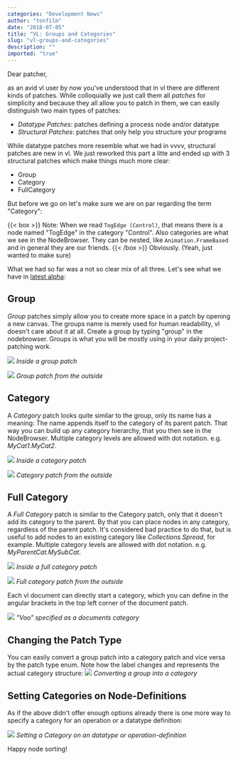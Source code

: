 ```yaml
---
categories: "Development News"
author: "tonfilm"
date: "2018-07-05"
title: "VL: Groups and Categories"
slug: "vl-groups-and-categories"
description: ""
imported: "true"
---
```



Dear patcher,

as an avid vl user by now you've understood that in vl there are different kinds of patches. While colloquially we just call them all *patches* for simplicity and because they all allow you to patch in them, we can easily distinguish two main types of patches:

* *Datatype Patches*: patches defining a process node and/or datatype
* *Structural Patches*: patches that only help you structure your programs

While datatype patches more resemble what we had in vvvv, structural patches are new in vl. We just reworked this part a litte and ended up with 3 structural patches which make things much more clear:

* Group
* Category
* FullCategory

But before we go on let's make sure we are on par regarding the term "Category":

{{< box >}}
Note:
When we read `TogEdge (Control)`, that means there is a node named "TogEdge" in the category "Control". Also categories are what we see in the NodeBrowser. They can be nested, like `Animation.FrameBased` and in general they are our friends.
{{< /box >}}
Obviously. (Yeah, just wanted to make sure)

What we had so far was a not so clear mix of all three. Let's see what we have in [latest alpha](https://vvvv.org/downloads/previews):
## Group

*Group* patches simply allow you to create more space in a patch by opening a new canvas. The groups name is merely used for human readability, vl doesn't care about it at all. Create a group by typing "group" in the nodebrowser. Groups is what you will be mostly using in your daily project-patching work.
<!--{SPLIT()}-->
![](02_GroupInside.PNG)
*Inside a group patch*
<!--~~~-->
![](01_GroupOutside.PNG)
*Group patch from the outside*
<!--{SPLIT}-->

## Category

A *Category* patch looks quite similar to the group, only its name has a meaning: The name appends itself to the category of its parent patch. That way you can build up any category hierarchy, that you then see in the NodeBrowser. Multiple category levels are allowed with dot notation. e.g. *MyCat1.MyCat2*.
<!--{SPLIT()}-->
![](04_CategoryInside.PNG)
*Inside a category patch*
<!--~~~-->
![](03_CategoryOutside.PNG)
*Category patch from the outside*
<!--{SPLIT}-->
## Full Category

A *Full Category* patch is similar to the Category patch, only that it doesn't add its category to the parent. By that you can place nodes in any category, regardless of the parent patch. It's considered bad practice to do that, but is useful to add nodes to an existing category like *Collections.Spread*, for example. Multiple category levels are allowed with dot notation. e.g. *MyParentCat.MySubCat*.
<!--{SPLIT()}-->
![](06_FullCategoryInside.PNG)
*Inside a full category patch*
<!--~~~-->
![](05_FullCategoryOutside.PNG)
*Full category patch from the outside*
<!--{SPLIT}-->
Each vl document can directly start a category, which you can define in the angular brackets in the top left corner of the document patch. 

![](DocPatch.png)
*"Voo" specified as a documents category*

## Changing the Patch Type

You can easily convert a group patch into a category patch and vice versa by the patch type enum. Note how the label changes and represents the actual category structure:
![](0XisxoR9G2.gif)
*Converting a group into a category*

## Setting Categories on Node-Definitions

As if the above didn't offer enough options already there is one more way to specify a category for an operation or a datatype definition:

![](callmenames-Stuff_2018.06.29-00.47.03.gif)
*Setting a Category on an datatype or operation-definition*

Happy node sorting!